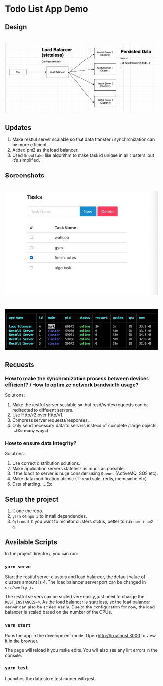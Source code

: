 # Todo List App Demo

## Design
# ![APP](https://raw.githubusercontent.com/kevincantstop/todo-demo/main/screenshot-arch.jpg)

## Updates
1. Make restful server scalable so that data transfer / synchronization can be more efficient.
2. Added pm2 as the load balancer.
3. Used `Snowflake` like algorithm to make task id unique in all clusters, but it's simplified.

## Screenshots
# ![APP](https://raw.githubusercontent.com/kevincantstop/todo-demo/main/screenshot-app.jpg)
# ![APP](https://raw.githubusercontent.com/kevincantstop/todo-demo/main/screenshot-pm2.jpg)

## Requests

### How to make the synchronization process between devices efficient? / How to optimize network bandwidth usage?
Solutions:
1. Make the restful server scalable so that read/writes requests can be redirected to different servers.
2. Use Http/v2 over Http/v1.
3. Compress server requests/responses.
4. Only send necessary data to servers instead of complete / large objects.
...(So many ways)

### How to ensure data integrity?
Solutions:
1. Use correct distribution solutions.
2. Make application servers stateless as much as possible.
3. If the loads to server is huge consider using `Queues` (ActiveMQ, SQS etc).
4. Make data modification atomic (Thread safe, redis, memcache etc).
5. Data sharding.
...Etc

## Setup the project
1. Clone the repo.
2. `yarn` or `npm i` to install dependencies.
3. `Optional` If you want to monitor clusters status, better to run `npm i pm2 -g`

## Available Scripts
In the project directory, you can run:

### `yarn serve`
Start the restful server clusters and load balancer, the default value of clusters amount is 4.
The load balancer server port can be changed in `src/config.js`

The restful servers can be scaled very easily, just need to change the `REST_INSTANCES=4`.
As the load balancer is stateless, so the load balancer server can also be scaled easily.
Due to the configuration for now, the load balancer is scaled based on the number of the CPUs.

### `yarn start`

Runs the app in the development mode.
Open [http://localhost:3000](http://localhost:3000) to view it in the browser.

The page will reload if you make edits.
You will also see any lint errors in the console.

### `yarn test`

Launches the data store test runner with jest.